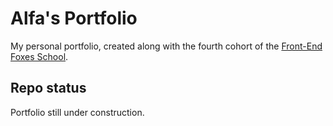 # Alfa's Portfolio

My personal portfolio, created along with the fourth cohort of the [Front-End Foxes School](https://www.vuevixens.org/).

##  Repo status
Portfolio still under construction.
